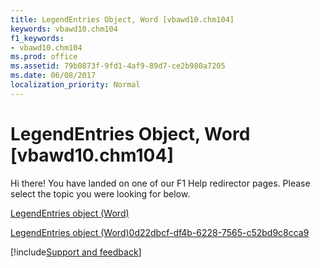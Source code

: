 ```yaml
---
title: LegendEntries Object, Word [vbawd10.chm104]
keywords: vbawd10.chm104
f1_keywords:
- vbawd10.chm104
ms.prod: office
ms.assetid: 79b0873f-9fd1-4af9-89d7-ce2b980a7205
ms.date: 06/08/2017
localization_priority: Normal
---
```



# LegendEntries Object, Word [vbawd10.chm104]

Hi there! You have landed on one of our F1 Help redirector pages. Please select the topic you were looking for below.

[LegendEntries object (Word)](https://msdn.microsoft.com/library/3d130934-8a2d-a2f5-b609-3ab34f406dc4%28Office.15%29.aspx)

[LegendEntries object (Word)0d22dbcf-df4b-6228-7565-c52bd9c8cca9](https://msdn.microsoft.com/library/0d22dbcf-df4b-6228-7565-c52bd9c8cca9%28Office.15%29.aspx)

[!include[Support and feedback](~/includes/feedback-boilerplate.md)]